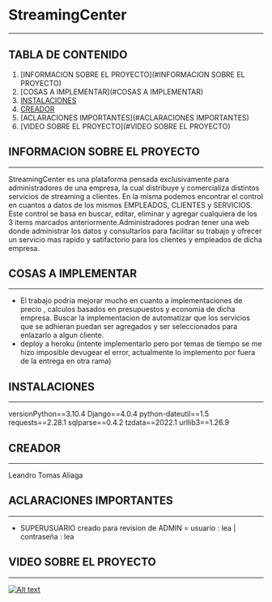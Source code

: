 # StreamingCenter
***


## TABLA DE CONTENIDO 
1. [INFORMACION SOBRE EL PROYECTO](#INFORMACION SOBRE EL PROYECTO)
2. [COSAS A IMPLEMENTAR](#COSAS A IMPLEMENTAR)
3. [INSTALACIONES](#instalaciones)
4. [CREADOR](#creador)
5. [ACLARACIONES IMPORTANTES](#ACLARACIONES IMPORTANTES)
5. [VIDEO SOBRE EL PROYECTO](#VIDEO SOBRE EL PROYECTO)


## INFORMACION SOBRE EL PROYECTO 
***
StreamingCenter es una plataforma pensada exclusivamente para administradores de una empresa, la cual distribuye y comercializa distintos servicios de streaming a clientes. En la misma podemos encontrar el control en cuantos a datos de los mismos EMPLEADOS, CLIENTES y SERVICIOS. Este control se basa en buscar, editar, eliminar y agregar cualquiera de los 3 items marcados anteriormente.Administradores podran tener una web donde administrar los datos y consultarlos para facilitar su trabajo y ofrecer un servicio mas rapido y satifactorio para los clientes y empleados de dicha empresa.

## COSAS A IMPLEMENTAR
***
* El trabajo podria mejorar mucho en cuanto a implementaciones de precio , calculos basados en presupuestos y economia de dicha empresa. Buscar la implementacion de automatizar que los servicios que se adhieran puedan ser agregados y ser seleccionados para enlazarlo a algun cliente.
* deploy a heroku (intente implementarlo pero por temas de tiempo se me hizo imposible devugear el error, actualmente lo implemento por fuera de la entrega en otra rama)

## INSTALACIONES
***
versionPython==3.10.4
Django==4.0.4
python-dateutil==1.5
requests==2.28.1
sqlparse==0.4.2
tzdata==2022.1
urllib3==1.26.9


## CREADOR
***
Leandro Tomas Aliaga

## ACLARACIONES IMPORTANTES
***
* SUPERUSUARIO creado para revision de ADMIN = usuario : lea | contraseña : lea  


## VIDEO SOBRE EL PROYECTO
***


[![Alt text](https://img.youtube.com/vi/T1qieY00XBA/0.jpg)](https://www.youtube.com/watch?v=T1qieY00XBA)
